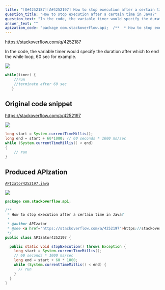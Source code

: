 ```yaml
---
title: "[Q#4252187][A#4252197] How to stop execution after a certain time in Java?"
question_title: "How to stop execution after a certain time in Java?"
question_text: "In the code, the variable timer would specify the duration after which to end the while loop, 60 sec for example."
answer_text: ""
apization_code: "package com.stackoverflow.api;  /**  * How to stop execution after a certain time in Java?  *  * @author APIzator  * @see <a href=\"https://stackoverflow.com/a/4252197\">https://stackoverflow.com/a/4252197</a>  */ public class APIzator4252197 {    public static void stopExecution() throws Exception {     long start = System.currentTimeMillis();     // 60 seconds * 1000 ms/sec     long end = start + 60 * 1000;     while (System.currentTimeMillis() < end) {       // run     }   } }"
---
```


https://stackoverflow.com/q/4252187

In the code, the variable timer would specify the duration after which to end the while loop, 60 sec for example.


<div class="code-logo"><img src="/stackoverflow.png" /></div>

```java
while(timer) {
    //run
    //terminate after 60 sec
   }
```


## Original code snippet

https://stackoverflow.com/a/4252197



<div class="code-logo"><img src="/stackoverflow.png" /></div>

```java
long start = System.currentTimeMillis();
long end = start + 60*1000; // 60 seconds * 1000 ms/sec
while (System.currentTimeMillis() < end)
{
    // run
}
```

## Produced APIzation

[`APIzator4252197.java`](https://github.com/pasqualesalza/apization/raw/main/data/search/APIzator4252197.java)

<div class="code-logo"><img src="/apizator.png" /></div>

```java
package com.stackoverflow.api;

/**
 * How to stop execution after a certain time in Java?
 *
 * @author APIzator
 * @see <a href="https://stackoverflow.com/a/4252197">https://stackoverflow.com/a/4252197</a>
 */
public class APIzator4252197 {

  public static void stopExecution() throws Exception {
    long start = System.currentTimeMillis();
    // 60 seconds * 1000 ms/sec
    long end = start + 60 * 1000;
    while (System.currentTimeMillis() < end) {
      // run
    }
  }
}

```